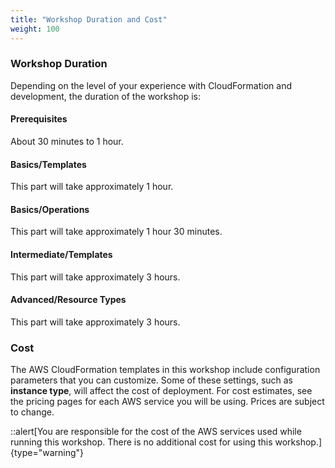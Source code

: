 ```yaml
---
title: "Workshop Duration and Cost"
weight: 100
---
```


### Workshop Duration

Depending on the level of your experience with CloudFormation and development, the duration of the workshop is:

#### Prerequisites

About 30 minutes to 1 hour.

#### Basics/Templates

This part will take approximately 1 hour.

#### Basics/Operations

This part will take approximately 1 hour 30 minutes.

#### Intermediate/Templates

This part will take approximately 3 hours.

#### Advanced/Resource Types

This part will take approximately 3 hours.

### Cost

The AWS CloudFormation templates in this workshop include configuration parameters that you can customize. Some of
these settings, such as **instance type**, will affect the cost of deployment. For cost estimates, see the pricing pages
for each AWS service you will be using. Prices are subject to change.

::alert[You are responsible for the cost of the AWS services used while running this workshop. There is no additional cost for using this workshop.]{type="warning"}
